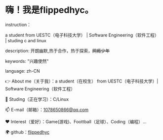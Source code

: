 # 嗨！我是flippedhyc。
  
instruction：

a student from UESTC（电子科技大学） |  Software Engineering（软件工程） |  studing c and linux

description:  开朗幽默,热于合作，热于探索，~~网瘾少年~~

keywords: "兴趣使然"

language: zh-CN


👉 About me（关于我）：a student（在校生） from UESTC（电子科技大学）| Software Engineering（软件工程）

🌱 Studing（正在学习）：C/Linux

📫 E-mail（邮箱）：1078650866@qq.com

❤️ Interest（爱好）：Game(游戏)、Foottball（足球）、Coding（编程）...

🌍 github：[flippedhyc](https://github.com/flippedhyc)
